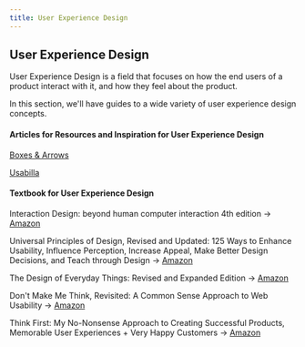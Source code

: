 ```yaml
---
title: User Experience Design
---
```

## User Experience Design

User Experience Design is a field that focuses on how the end users of a product interact with it, and how they feel about the product.

In this section, we'll have guides to a wide variety of user experience design concepts.



#### Articles for Resources and Inspiration for User Experience Design

[Boxes & Arrows](http://boxesandarrows.com)

[Usabilla](http://blog.usabilla.com)

#### Textbook for User Experience Design 

Interaction Design: beyond human computer interaction 4th edition -> [Amazon](https://www.amazon.com/Interaction-Design-Beyond-Human-Computer/dp/1119020751)

Universal Principles of Design, Revised and Updated: 125 Ways to Enhance Usability, Influence Perception, Increase Appeal, Make Better Design Decisions, and Teach through Design -> [Amazon](https://www.amazon.com/Universal-Principles-Design-Revised-Updated-ebook/dp/B00A3T5UO4/)

The Design of Everyday Things: Revised and Expanded Edition -> [Amazon](https://www.amazon.com/Design-Everyday-Things-Revised-Expanded-ebook/dp/B06XCCZJ4L/)

Don't Make Me Think, Revisited: A Common Sense Approach to Web Usability -> [Amazon](https://www.amazon.com/Dont-Make-Think-Revisited-Usability-ebook/dp/B00HJUBRPG/)

Think First: My No-Nonsense Approach to Creating Successful Products, Memorable User Experiences + Very Happy Customers -> [Amazon](https://www.amazon.com/Think-First-No-Nonsense-Successful-Experiences-ebook/dp/B015DC4SCU)
